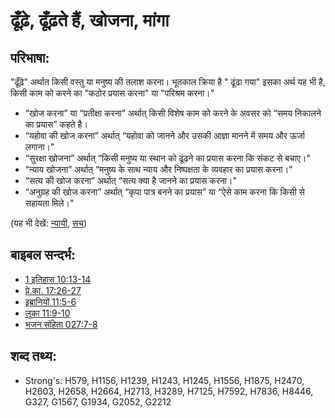 # ढूँढ़े, ढूँढ़ते हैं, खोजना, मांगा #

## परिभाषा: ##

"ढूँढ़े" अर्थात किसी वस्तु या मनुष्य की तलाश करना। भूतकाल क्रिया है " ढूंढा गया" इसका अर्थ यह भी है, किसी काम को करने का "कठोर प्रयास करना" या "परिश्रम करना।"

* “खोज करना” या “प्रतीक्षा करना” अर्थात् किसी विशेष काम को करने के अवसर को “समय निकालने का प्रयास” कहते है।
* “यहोवा की खोज करना” अर्थात् “यहोवा को जानने और उसकी आज्ञा मानने में समय और ऊर्जा लगाना।"
* “सुरक्षा खोजना” अर्थात् “किसी मनुष्य या स्थान को ढूंढने का प्रयास करना कि संकट से बचाए।"
* “न्याय खोजना” अर्थात् “मनुष्य के साथ न्याय और निष्पक्षता के व्यवहार का प्रयास करना।"
* “सत्य की खोज करना” अर्थात् “सत्य क्या है जानने का प्रयास करना।"
* “अनुग्रह की खोज करना” अर्थात् “कृपा पात्र बनने का प्रयास” या “ऐसे काम करना कि किसी से सहायता मिले।"

(यह भी देखें: [न्यायी](../kt/justice.md), [सच](../kt/true.md))

## बाइबल सन्दर्भ: ##

* [1 इतिहास 10:13-14](rc://en/tn/help/1ch/10/13)
* [प्रे.का. 17:26-27](rc://en/tn/help/act/17/26)
* [इब्रानियों 11:5-6](rc://en/tn/help/heb/11/05)
* [लूका 11:9-10](rc://en/tn/help/luk/11/09)
* [भजन संहिता 027:7-8](rc://en/tn/help/psa/027/007)

## शब्द तथ्य: ##

* Strong's: H579, H1156, H1239, H1243, H1245, H1556, H1875, H2470, H2603, H2658, H2664, H2713, H3289, H7125, H7592, H7836, H8446, G327, G1567, G1934, G2052, G2212
